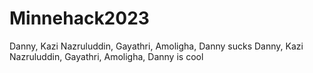 # Minnehack2023
Danny, Kazi Nazruluddin, Gayathri, Amoligha, Danny sucks
Danny, Kazi Nazruluddin, Gayathri, Amoligha, Danny is cool
